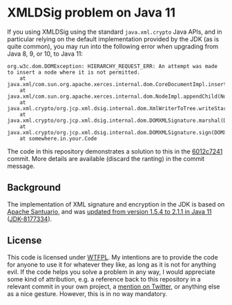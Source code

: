 # XMLDSig problem on Java 11

If you using XMLDSig using the standard `java.xml.crypto` Java APIs, and in particular relying on the default implementation provided by the JDK (as is quite common), you may run into the following error when upgrading from Java 8, 9, or 10, to Java 11:

```
org.w3c.dom.DOMException: HIERARCHY_REQUEST_ERR: An attempt was made to insert a node where it is not permitted.
    at java.xml/com.sun.org.apache.xerces.internal.dom.CoreDocumentImpl.insertBefore(CoreDocumentImpl.java:439)
    at java.xml/com.sun.org.apache.xerces.internal.dom.NodeImpl.appendChild(NodeImpl.java:237)
    at java.xml.crypto/org.jcp.xml.dsig.internal.dom.XmlWriterToTree.writeStartElement(XmlWriterToTree.java:104)
    at java.xml.crypto/org.jcp.xml.dsig.internal.dom.DOMXMLSignature.marshal(DOMXMLSignature.java:213)
    at java.xml.crypto/org.jcp.xml.dsig.internal.dom.DOMXMLSignature.sign(DOMXMLSignature.java:325)
    at somewhere.in.your.Code
```

The code in this repository demonstrates a solution to this in the [6012c7241](https://github.com/runeflobakk/xmldsig-problem/commit/6012c72413078fceea56e435dd8dcc845a0c5dba) commit. More details are available (discard the ranting) in the commit message.


## Background

The implementation of XML signature and encryption in the JDK is based on [Apache Santuario](http://santuario.apache.org/), and was [updated from version 1.5.4 to 2.1.1 in Java 11](https://www.oracle.com/technetwork/java/javase/11-relnote-issues-5012449.html#JDK-8177334) ([JDK-8177334](https://bugs.java.com/bugdatabase/view_bug.do?bug_id=JDK-8177334)).


## License

This code is licensed under [WTFPL](http://www.wtfpl.net). My intentions are to provide the code for anyone to use it for whatever they like, as long as it is not for anything evil. If the code helps you solve a problem in any way, I would appreciate some kind of attribution, e.g. a reference back to this repository in a relevant commit in your own project, a [mention on Twitter](https://twitter.com/intent/tweet?text=Wow%21+This+great+GitHub+repo+by+%40rflob+just+helped+my+solve+my+XMLDSig+problem%21+https%3A%2F%2Fgithub.com%2Fruneflobakk%2Fxmldsig-problem), or anything else as a nice gesture. However, this is in no way mandatory.
